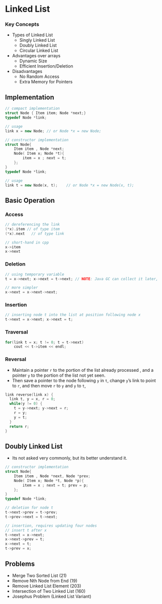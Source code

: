 # Linked List

### Key Concepts

* Types of Linked List
  * Singly Linked List
  * Doubly Linked List
  * Circular Linked List
* Advantages over arrays
  * Dynamic Size
  * Efficient Insertion/Deletion
* Disadvantages
  * No Random Access
  * Extra Memory for Pointers

## Implementation

```c++
// compact implementation
struct Node { Item item; Node *next;}
typedef Node *link;

// usage
link x = new Node; // or Node *x = new Node;
```

```c++
// constructor implementation
struct Node{
    Item item , Node *next;
    Node( Item x; Node *t){
        item = x ; next = t;
    };
}
typedef Node *link;

// usage
link t = new Node(x, t);	// or Node *x = new Node(x, t);
```

## Basic Operation

### Access

````c++
// dereferencing the link
(*x).item // of type item
(*x).next	// of type link

// short-hand in cpp
x->item
x->next
````

### Deletion

````c++
// using temporary variable
t = x->next; x->next = t->next; // NOTE: Java GC can collect it later, but in C++ it needs to deleted.

// more simpler
x->next = x->next->next;
````

### Insertion

````c++
// inserting node t into the list at position following node x
t->next = x->next; x->next = t;
````

### Traversal

````c++
for(link t = x; t != 0; t = t->next)
  	cout << t->item << endl;
````

### Reversal

* Maintain a pointer `r` to the portion of the list already processed , and a pointer `y` to the portion of the list not yet seen.
* Then save a pointer to the node following `y` in `t`, change `y`’s link to point to `r`, and then move `r` to `y` and `y` to `t`,

````c++
link reverse(link x) {
  link t, y = x, r = 0;
  while(y != 0) {
    t = y->next; y->next = r;
    r = y;
    y = t;
  }
  return r;
}
````

## Doubly Linked List

* Its not asked very commonly, but its better understand it.

````c++
// constructor implementation
struct Node{
    Item item , Node *next, Node *prev;
    Node( Item x; Node *t, Node *p){
        item = x ; next = t; prev = p;
    };
}
typedef Node *link;

// deletion for node t
t->next->prev = t->prev;
t->prev->next = t->next;

// insertion, requires updating four nodes
// insert t after x
t->next = x->next;
x->next->prev = t;
x->next = t;
t->prev = x;
````

## Problems

* Merge Two Sorted List (21)
* Remove Nth Node from End (19)
* Remove Linked List Element (203)
* Intersection of Two Linked List (160)
* Josephus Problem (Linked List Variant)
